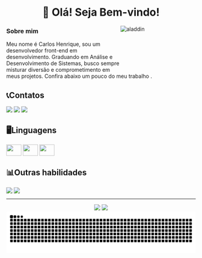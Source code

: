 <h1 align="center" style="border=none">👋 Olá! Seja Bem-vindo!</h1>

<img align="right" alt="aladdin" height="120" width="200" src="https://kingdomofmagic-hbb.weebly.com/uploads/2/5/7/3/25732493/722993_orig.gif"/>

<div align="left" style="display:inline:block">
  
  ### Sobre mim

  <p align="left">Meu nome é Carlos Henrique, sou um desenvolvedor front-end em desenvolvimento. Graduando em Análise e Desenvolvimento de Sistemas, busco sempre misturar diversão e comprometimento em meus projetos. Confira abaixo um pouco do meu trabalho .</p>
</div>

## 📞Contatos

<div>
  <a href = "mailto:carloshwnrique221@gmail.com"><img src="https://img.shields.io/static/v1?message=Gmail&logo=gmail&label=&color=D14836&logoColor=white&labelColor=&style=for-the-badge" target="_blank"></a>
  <a href="https://www.linkedin.com/in/carlos-henrique-portela-rocha-292397305/" target="_blank"><img src="https://img.shields.io/badge/-LinkedIn-%230077B5?style=for-the-badge&logo=linkedin&logoColor=white" target="_blank"></a>
  <a href="https://www.instagram.com/hxwrique?igsh=MWZ5NnAyajRsdnh6dg==" target="_blank"><img src="https://img.shields.io/badge/Instagram-E4405F?style=for-the-badge&logo=instagram&logoColor=white"></a>
</div>

## 🖥Linguagens

<div style="display: inline:block">
<img align="center" alt:"Hwnrique-Html" height="30" width="40" src="https://cdn.jsdelivr.net/gh/devicons/devicon@latest/icons/html5/html5-plain.svg"/>
<img align="center" alt:"Hwnrique-Css" height="30" width="40" src="https://cdn.jsdelivr.net/gh/devicons/devicon@latest/icons/css3/css3-plain.svg"/>
<img align="center" alt:"Hwnrique-Js" height="30" width="40" src="https://cdn.jsdelivr.net/gh/devicons/devicon@latest/icons/javascript/javascript-plain.svg"/>
</div>

## 📊Outras habilidades

<div style="display: inline:block">
<img align="center" alt:"Hwnrique-Html" src="https://img.shields.io/badge/MySQL-005C84?style=for-the-badge&logo=mysql&logoColor=white"/>
<img align="center" alt:"Hwnrique-Css" src="https://img.shields.io/badge/Adobe%20Photoshop-31A8FF?style=for-the-badge&logo=Adobe%20Photoshop&logoColor=black"/>
</div>

---

<div align="center">
  <a href="https://github.com/Hwnrique"><a/>
  <img height="180em" src="https://github-readme-stats.vercel.app/api?username=Hwnrique&show_icons=true&theme=holi&include_all_commits=true&count_private=true&rank_icon=github"/>
  <img height="180em" src="https://github-readme-stats.vercel.app/api/top-langs/?username=Hwnrique&layout=compact&langs=count&theme=holi"/>
</div>

<div align="center">
<picture>
  <source media="(prefers-color-scheme: dark)" srcset="https://raw.githubusercontent.com/Hwnrique/Hwnrique/output/github-contribution-grid-snake-dark.svg">
  <source media="(prefers-color-scheme: light)" srcset="https://raw.githubusercontent.com/Hwnrique/Hwnrique/output/github-contribution-grid-snake.svg">
  <img alt="github contribution grid snake animation" src="https://raw.githubusercontent.com/Hwnrique/Hwnrique/output/github-contribution-grid-snake.svg">
</picture>
<div/>
